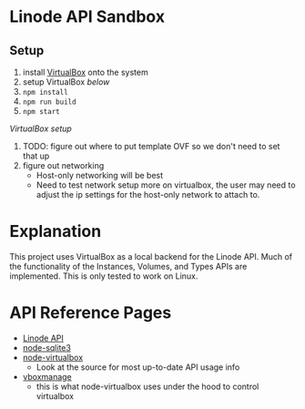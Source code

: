 # Linode API Sandbox

## Setup

1. install [VirtualBox](https://www.virtualbox.org/wiki/Downloads) onto the system
1. setup VirtualBox _below_
1. `npm install`
1. `npm run build`
1. `npm start`

_VirtualBox setup_

1. TODO: figure out where to put template OVF so we don't need to set that up
2. figure out networking
   - Host-only networking will be best
   - Need to test network setup more on virtualbox, the user may need to adjust the ip settings for the host-only network to attach to.

# Explanation

This project uses VirtualBox as a local backend for the Linode API. Much of the functionality of the Instances, Volumes, and Types APIs are implemented. This is only tested to work on Linux.

# API Reference Pages

- [Linode API](https://www.linode.com/docs/api/)
- [node-sqlite3](https://github.com/mapbox/node-sqlite3/wiki/API)
- [node-virtualbox](https://github.com/Node-Virtualization/node-virtualbox)
  - Look at the source for most up-to-date API usage info
- [vboxmanage](https://www.virtualbox.org/manual/ch08.html)
  - this is what node-virtualbox uses under the hood to control virtualbox
